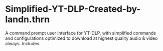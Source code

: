# Simplified-YT-DLP-Created-by-landn.thrn
A command prompt user interface for YT-DLP, with simplified commands and configurations optimized to download at highest quality audio &amp; video always. Includes
